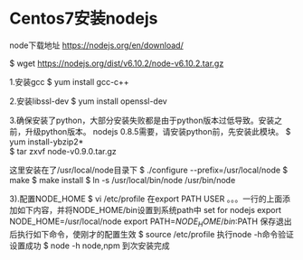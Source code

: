 # Centos7安装nodejs

node下载地址
https://nodejs.org/en/download/

$ wget https://nodejs.org/dist/v6.10.2/node-v6.10.2.tar.gz

1.安装gcc
$ yum install gcc-c++

2.安装libssl-dev
$ yum install openssl-dev

3.确保安装了python，大部分安装失败都是由于python版本过低导致。安装之前，升级python版本。
nodejs 0.8.5需要，请安装python前，先安装此模块。
$ yum install-ybzip2*    
$ tar zxvf node-v0.9.0.tar.gz 

这里安装在了/usr/local/node目录下
$ ./configure --prefix=/usr/local/node
$ make
$ make install
$ ln -s /usr/local/bin/node /usr/bin/node

3).配置NODE_HOME 
$ vi /etc/profile 
在export PATH USER 。。。一行的上面添加如下内容，并将NODE_HOME/bin设置到系统path中 
set for nodejs 
export NODE_HOME=/usr/local/node
export PATH=$NODE_HOME/bin:$PATH 
保存退出后执行如下命令，使刚才的配置生效 
$ source /etc/profile
执行node -h命令验证设置成功
$ node -h 
node,npm 到次安装完成
